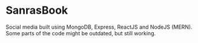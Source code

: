 # SanrasBook
Social media built using MongoDB, Express, ReactJS and NodeJS (MERN).
Some parts of the code might be outdated, but still working.
